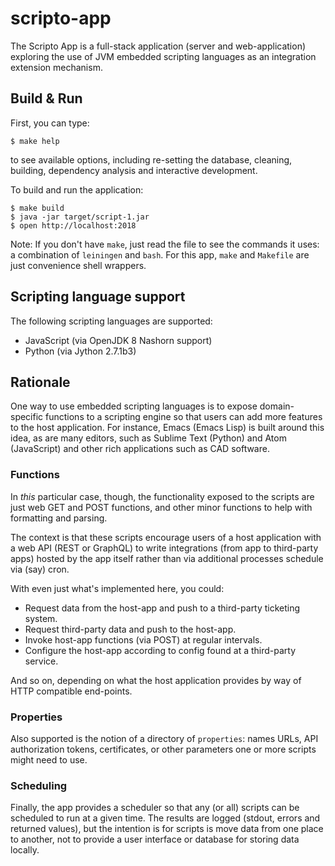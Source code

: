 # scripto-app

The Scripto App is a full-stack application (server and
web-application) exploring the use of JVM embedded scripting languages
as an integration extension mechanism.

## Build & Run

First, you can type:

    $ make help

to see available options, including re-setting the database, cleaning,
building, dependency analysis and interactive development.

To build and run the application:

    $ make build
    $ java -jar target/script-1.jar
    $ open http://localhost:2018

Note: If you don't have `make`, just read the file to see the commands
it uses: a combination of `leiningen` and `bash`. For this app, `make`
and `Makefile` are just convenience shell wrappers.

## Scripting language support

The following scripting languages are supported:

- JavaScript (via OpenJDK 8 Nashorn support)
- Python (via Jython 2.7.1b3)

## Rationale

One way to use embedded scripting languages is to expose
domain-specific functions to a scripting engine so that users can add
more features to the host application. For instance, Emacs (Emacs
Lisp) is built around this idea, as are many editors, such as Sublime
Text (Python) and Atom (JavaScript) and other rich applications such
as CAD software.

### Functions

In _this_ particular case, though, the functionality exposed to the
scripts are just web GET and POST functions, and other minor functions
to help with formatting and parsing.

The context is that these scripts encourage users of a host
application with a web API (REST or GraphQL) to write integrations
(from app to third-party apps) hosted by the app itself rather than
via additional processes schedule via (say) cron.

With even just what's implemented here, you could:

- Request data from the host-app and push to a third-party ticketing system.
- Request third-party data and push to the host-app.
- Invoke host-app functions (via POST) at regular intervals.
- Configure the host-app according to config found at a third-party service.

And so on, depending on what the host application provides by way of
HTTP compatible end-points.

### Properties

Also supported is the notion of a directory of `properties`: names
URLs, API authorization tokens, certificates, or other parameters one
or more scripts might need to use.

### Scheduling

Finally, the app provides a scheduler so that any (or all) scripts can
be scheduled to run at a given time. The results are logged (stdout,
errors and returned values), but the intention is for scripts is move
data from one place to another, not to provide a user interface or
database for storing data locally.
